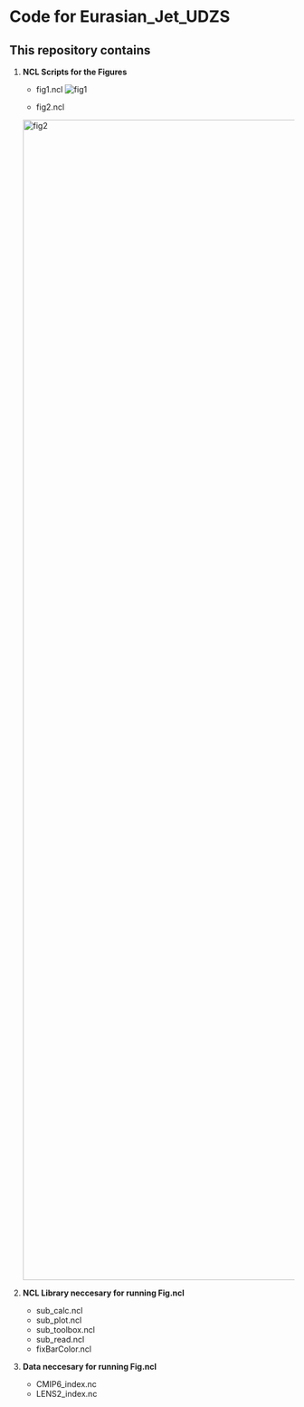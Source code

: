 # Code for Eurasian_Jet_UDZS

## This repository contains
1. **NCL Scripts for the Figures**
   * fig1.ncl
    ![fig1](https://github.com/user-attachments/assets/c8ea7555-9637-4c04-ba06-6f6458310fd0)

   * fig2.ncl
    <img width="2048" alt="fig2" src="https://github.com/user-attachments/assets/2eb6ca3f-a4c4-429c-9a03-0ce0cedaf5e8">

2. **NCL Library neccesary for running Fig.ncl**
   * sub_calc.ncl
   * sub_plot.ncl
   * sub_toolbox.ncl
   * sub_read.ncl
   * fixBarColor.ncl
3. **Data neccesary for running Fig.ncl**
   * CMIP6_index.nc
   * LENS2_index.nc
